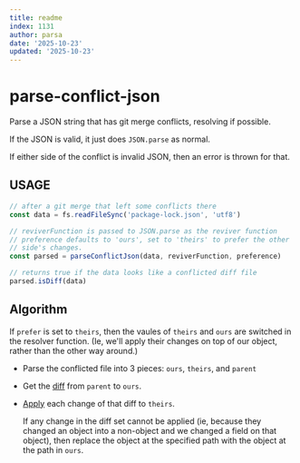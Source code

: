 ```yaml
---
title: readme
index: 1131
author: parsa
date: '2025-10-23'
updated: '2025-10-23'
---
```

# parse-conflict-json

Parse a JSON string that has git merge conflicts, resolving if possible.

If the JSON is valid, it just does `JSON.parse` as normal.

If either side of the conflict is invalid JSON, then an error is thrown for
that.

## USAGE

```js
// after a git merge that left some conflicts there
const data = fs.readFileSync('package-lock.json', 'utf8')

// reviverFunction is passed to JSON.parse as the reviver function
// preference defaults to 'ours', set to 'theirs' to prefer the other
// side's changes.
const parsed = parseConflictJson(data, reviverFunction, preference)

// returns true if the data looks like a conflicted diff file
parsed.isDiff(data)
```

## Algorithm

If `prefer` is set to `theirs`, then the vaules of `theirs` and `ours` are
switched in the resolver function.  (Ie, we'll apply their changes on top
of our object, rather than the other way around.)

- Parse the conflicted file into 3 pieces: `ours`, `theirs`, and `parent`

- Get the [diff](https://github.com/angus-c/just#just-diff) from `parent`
  to `ours`.

- [Apply](https://github.com/angus-c/just#just-diff-apply) each change of
  that diff to `theirs`.

    If any change in the diff set cannot be applied (ie, because they
    changed an object into a non-object and we changed a field on that
    object), then replace the object at the specified path with the object
    at the path in `ours`.
